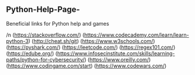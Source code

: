 ## Python-Help-Page-
Beneficial links for Python help and games

/n (https://stackoverflow.com/)
(https://www.codecademy.com/learn/learn-python-3)
(http://cheat.sh/git)
(https://www.w3schools.com/)
(https://pyshark.com/)
(https://leetcode.com/)
(https://regex101.com/)
(https://edube.org/)
(https://www.infosecinstitute.com/skills/learning-paths/python-for-cybersecurity/)
(https://www.oreilly.com/)
(https://www.codingame.com/start)
(https://www.codewars.com/)
